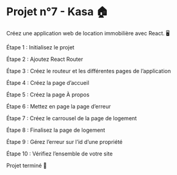 # Projet n°7 - Kasa 🏠

Créez une application web de location immobilière avec React. 🖥️


Étape 1 : Initialisez le projet

Étape 2 : Ajoutez React Router

Étape 3 : Créez le routeur et les différentes pages de l’application

Étape 4 : Créez la page d’accueil

Étape 5 : Créez la page À propos

Étape 6 : Mettez en page la page d’erreur

Étape 7 : Créez le carrousel de la page de logement

Étape 8  : Finalisez la page de logement

Étape 9  : Gérez l’erreur sur l’id d’une propriété

Étape 10  : Vérifiez l’ensemble de votre site

Projet terminé 🎉
